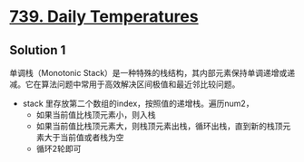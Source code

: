 # [739. Daily Temperatures](https://leetcode.cn/problems/daily-temperatures/)

## Solution 1

单调栈（Monotonic Stack）是一种特殊的栈结构，其内部元素保持单调递增或递减。它在算法问题中常用于高效解决区间极值和最近邻比较问题。

- stack 里存放第二个数组的index，按照值的递增栈。遍历num2，
  - 如果当前值比栈顶元素小，则入栈
  - 如果当前值比栈顶元素大，则栈顶元素出栈，循环出栈，直到新的栈顶元素大于当前值或者栈为空
  - 循环2轮即可
